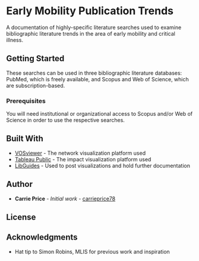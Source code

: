 # Early Mobility Publication Trends

A documentation of highly-specific literature searches used to examine bibliographic literature trends in the area of early mobility and critical illness.

## Getting Started

These searches can be used in three bibliographic literature databases: PubMed, which is freely available, and Scopus and Web of Science, which are subscription-based.

### Prerequisites

You will need institutional or organizational access to Scopus and/or Web of Science in order to use the respective searches.


## Built With

* [VOSviewer](https://www.vosviewer.com/) - The network visualization platform used
* [Tableau Public](https://public.tableau.com/s/) - The impact visualization platform used
* [LibGuides](https://www.springshare.com/libguides/) - Used to post visualizations and hold further documentation




## Author

* **Carrie Price** - *Initial work* - [carrieprice78](https://github.com/carrieprice78/)



## License


## Acknowledgments

* Hat tip to Simon Robins, MLIS for previous work and inspiration

